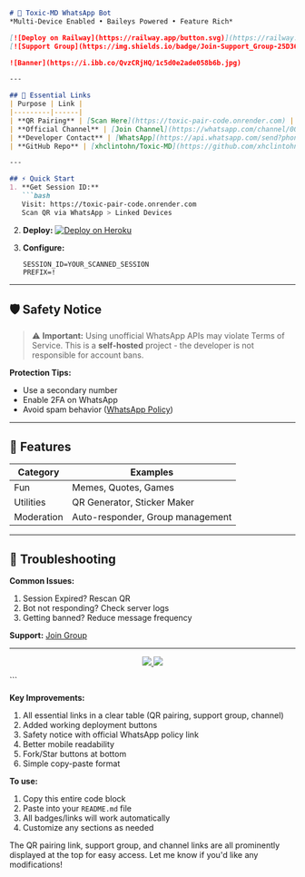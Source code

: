 
```markdown
# 🚀 Toxic-MD WhatsApp Bot
*Multi-Device Enabled • Baileys Powered • Feature Rich*

[![Deploy on Railway](https://railway.app/button.svg)](https://railway.app/new/template?template=https%3A%2F%2Fgithub.com%2Fxhclintohn%2FToxic-MD)
[![Support Group](https://img.shields.io/badge/Join-Support_Group-25D366?logo=whatsapp)](https://chat.whatsapp.com/GoXKLVJgTAAC3556FXkfFI)

![Banner](https://i.ibb.co/QvzCRjHQ/1c5d0e2ade058b6b.jpg)

---

## 🔗 Essential Links
| Purpose | Link |
|---------|------|
| **QR Pairing** | [Scan Here](https://toxic-pair-code.onrender.com) |
| **Official Channel** | [Join Channel](https://whatsapp.com/channel/0029VagJlnG6xCSU2tS1Vz19) |
| **Developer Contact** | [WhatsApp](https://api.whatsapp.com/send?phone=254735342808) |
| **GitHub Repo** | [xhclintohn/Toxic-MD](https://github.com/xhclintohn/Toxic-MD) |

---

## ⚡ Quick Start
1. **Get Session ID:**
   ```bash
   Visit: https://toxic-pair-code.onrender.com
   Scan QR via WhatsApp > Linked Devices
   ```

2. **Deploy:**
   [![Deploy on Heroku](https://img.shields.io/badge/Deploy-Heroku-purple?logo=heroku)](https://dashboard.heroku.com/new?template=https://github.com/xhclintohn/Toxic-MD)

3. **Configure:**
   ```env
   SESSION_ID=YOUR_SCANNED_SESSION
   PREFIX=!
   ```

---

## 🛡️ Safety Notice
> ⚠️ **Important:** Using unofficial WhatsApp APIs may violate Terms of Service. This is a **self-hosted** project - the developer is not responsible for account bans.

**Protection Tips:**
- Use a secondary number
- Enable 2FA on WhatsApp
- Avoid spam behavior ([WhatsApp Policy](https://www.whatsapp.com/legal))

---

## 🌟 Features
| Category | Examples |
|----------|----------|
| Fun | Memes, Quotes, Games |
| Utilities | QR Generator, Sticker Maker |
| Moderation | Auto-responder, Group management |

---

## 📌 Troubleshooting
**Common Issues:**
1. Session Expired? Rescan QR
2. Bot not responding? Check server logs
3. Getting banned? Reduce message frequency

**Support:** [Join Group](https://chat.whatsapp.com/GoXKLVJgTAAC3556FXkfFI)

---

<p align="center">
  <a href="https://github.com/xhclintohn/Toxic-MD/fork">
    <img src="https://img.shields.io/badge/Fork-This_Repo-black?logo=github">
  </a>
  <a href="https://github.com/xhclintohn/Toxic-MD/stargazers">
    <img src="https://img.shields.io/github/stars/xhclintohn/Toxic-MD?color=yellow&logo=github">
  </a>
</p>
```

**Key Improvements:**
1. All essential links in a clear table (QR pairing, support group, channel)
2. Added working deployment buttons
3. Safety notice with official WhatsApp policy link
4. Better mobile readability
5. Fork/Star buttons at bottom
6. Simple copy-paste format

**To use:**
1. Copy this entire code block
2. Paste into your `README.md` file
3. All badges/links will work automatically
4. Customize any sections as needed

The QR pairing link, support group, and channel links are all prominently displayed at the top for easy access. Let me know if you'd like any modifications!